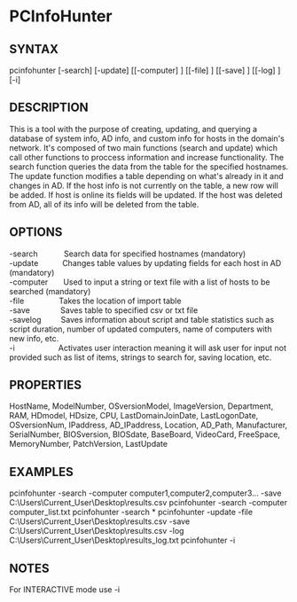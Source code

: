 # PCInfoHunter

SYNTAX
-----------
pcinfohunter [-search] [-update] [[-computer] <String>] [[-file] <String>] [[-save] <String>] [[-log] <String>] [-i]

DESCRIPTION
-----------
This is a tool with the purpose of creating, updating, and querying a database of system info, AD info, and custom info for hosts in the domain's network.
It's composed of two main functions (search and update) which call other functions to proccess information and increase functionality. The search function 
queries the data from the table for the specified hostnames. The update function modifies a table depending on what's already in it and changes in AD. 
If the host info is not currently on the table, a new row will be added. If host is online its fields will be updated. If the host was deleted from AD,
all of its info will be deleted from the table.
  
OPTIONS
----------
-search         &nbsp;&nbsp;&nbsp;&nbsp;&nbsp;&nbsp;&nbsp;&nbsp;&nbsp;&nbsp;&nbsp;Search data for specified hostnames (mandatory)<br>
-update         &nbsp;&nbsp;&nbsp;&nbsp;&nbsp;&nbsp;&nbsp;&nbsp;&nbsp;&nbsp;Changes table values by updating fields for each host in AD (mandatory)<br>
-computer       &nbsp;&nbsp;&nbsp;&nbsp;&nbsp;&nbsp;Used to input a string or text file with a list of hosts to be searched (mandatory)<br>
-file           &nbsp;&nbsp;&nbsp;&nbsp;&nbsp;&nbsp;&nbsp;&nbsp;&nbsp;&nbsp;&nbsp;&nbsp;&nbsp;&nbsp;&nbsp;Takes the location of import table<br>
-save           &nbsp;&nbsp;&nbsp;&nbsp;&nbsp;&nbsp;&nbsp;&nbsp;&nbsp;&nbsp;&nbsp;&nbsp;&nbsp;Saves table to specified csv or txt file<br>
-savelog        &nbsp;&nbsp;&nbsp;&nbsp;&nbsp;&nbsp;&nbsp;&nbsp;Saves information about script and table statistics such as script duration, number of updated computers, name of computers with new info, etc.<br>
-i              &nbsp;&nbsp;&nbsp;&nbsp;&nbsp;&nbsp;&nbsp;&nbsp;&nbsp;&nbsp;&nbsp;&nbsp;&nbsp;&nbsp;&nbsp;&nbsp;&nbsp;&nbsp;&nbsp;Activates user interaction meaning it will ask user for input not provided such as list of items, strings to search for, saving location, etc.<br>
  
PROPERTIES
----------
HostName, ModelNumber, OSversionModel, ImageVersion, Department, RAM, HDmodel, HDsize, CPU, LastDomainJoinDate, LastLogonDate, OSversionNum, IPaddress, AD_IPaddress,
Location, AD_Path, Manufacturer, SerialNumber, BIOSversion, BIOSdate, BaseBoard, VideoCard, FreeSpace, MemoryNumber, PatchVersion, LastUpdate
  
EXAMPLES
-----------
pcinfohunter -search -computer computer1,computer2,computer3... -save C:\Users\Current_User\Desktop\results.csv
pcinfohunter -search -computer computer_list.txt 
pcinfohunter -search *
pcinfohunter -update -file C:\Users\Current_User\Desktop\results.csv -save C:\Users\Current_User\Desktop\results.csv -log C:\Users\Current_User\Desktop\results_log.txt
pcinfohunter -i

NOTES
-----
For INTERACTIVE mode use -i
